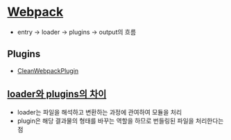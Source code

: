 # [Webpack](https://www.zerocho.com/category/Webpack/post/58aa916d745ca90018e5301d)
* entry -> loader -> plugins -> output의 흐름



## Plugins
* [CleanWebpackPlugin](https://studyingych.tistory.com/50)


## [loader와 plugins의 차이](https://bogyum-uncle.tistory.com/112)
* loader는 파일을 해석하고 변환하는 과정에 관여하여 모듈을 처리 
* plugin은 해당 결과물의 형태를 바꾸는 역할을 하므로 번들링된 파일을 처리한다는 점
